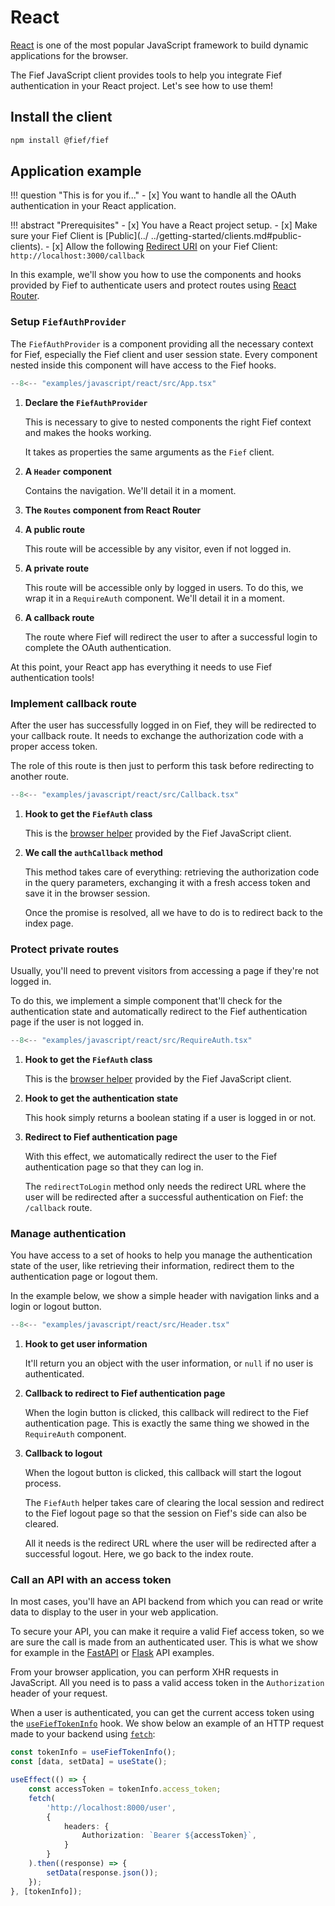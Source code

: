 # React

[React](https://fr.reactjs.org) is one of the most popular JavaScript framework to build dynamic applications for the browser.

The Fief JavaScript client provides tools to help you integrate Fief authentication in your React project. Let's see how to use them!

## Install the client

```bash
npm install @fief/fief
```

## Application example

!!! question "This is for you if..."
    - [x] You want to handle all the OAuth authentication in your React application.

!!! abstract "Prerequisites"
    - [x] You have a React project setup.
    - [x] Make sure your Fief Client is [Public](../
    ../getting-started/clients.md#public-clients).
    - [x] Allow the following [Redirect URI](../../getting-started/clients.md#redirect-uris) on your Fief Client: `http://localhost:3000/callback`

In this example, we'll show you how to use the components and hooks provided by Fief to authenticate users and protect routes using [React Router](https://reactrouter.com/).

### Setup `FiefAuthProvider`

The `FiefAuthProvider` is a component providing all the necessary context for Fief, especially the Fief client and user session state. Every component nested inside this component will have access to the Fief hooks.

```ts title="App.tsx"
--8<-- "examples/javascript/react/src/App.tsx"
```

1. **Declare the `FiefAuthProvider`**

    This is necessary to give to nested components the right Fief context and makes the hooks working.

    It takes as properties the same arguments as the `Fief`  client.

2. **A `Header` component**

    Contains the navigation. We'll detail it in a moment.

3. **The `Routes` component from React Router**

4. **A public route**

    This route will be accessible by any visitor, even if not logged in.

5. **A private route**

    This route will be accessible only by logged in users. To do this, we wrap it in a `RequireAuth` component. We'll detail it in a moment.

6. **A callback route**

    The route where Fief will redirect the user to after a successful login to complete the OAuth authentication.

At this point, your React app has everything it needs to use Fief authentication tools!

### Implement callback route

After the user has successfully logged in on Fief, they will be redirected to your callback route. It needs to exchange the authorization code with a proper access token.

The role of this route is then just to perform this task before redirecting to another route.


```ts title="Callback.tsx"
--8<-- "examples/javascript/react/src/Callback.tsx"
```

1. **Hook to get the `FiefAuth` class**

    This is the [browser helper](./browser.md#fiefauth-reference) provided by the Fief JavaScript client.

2. **We call the `authCallback` method**

    This method takes care of everything: retrieving the authorization code in the query parameters, exchanging it with a fresh access token and save it in the browser session.

    Once the promise is resolved, all we have to do is to redirect back to the index page.

### Protect private routes

Usually, you'll need to prevent visitors from accessing a page if they're not logged in.

To do this, we implement a simple component that'll check for the authentication state and automatically redirect to the Fief authentication page if the user is not logged in.

```ts title="RequireAuth.tsx"
--8<-- "examples/javascript/react/src/RequireAuth.tsx"
```

1. **Hook to get the `FiefAuth` class**

    This is the [browser helper](./browser.md#fiefauth-reference) provided by the Fief JavaScript client.

2. **Hook to get the authentication state**

    This hook simply returns a boolean stating if a user is logged in or not.

3. **Redirect to Fief authentication page**

    With this effect, we automatically redirect the user to the Fief authentication page so that they can log in.

    The `redirectToLogin` method only needs the redirect URL where the user will be redirected after a successful authentication on Fief: the `/callback` route.

### Manage authentication

You have access to a set of hooks to help you manage the authentication state of the user, like retrieving their information, redirect them to the authentication page or logout them.

In the example below, we show a simple header with navigation links and a login or logout button.

```ts title="Header.tsx"
--8<-- "examples/javascript/react/src/Header.tsx"
```

1. **Hook to get user information**

    It'll return you an object with the user information, or `null` if no user is authenticated.

2. **Callback to redirect to Fief authentication page**

    When the login button is clicked, this callback will redirect to the Fief authentication page. This is exactly the same thing we showed in the `RequireAuth` component.

3. **Callback to logout**

    When the logout button is clicked, this callback will start the logout process.

    The `FiefAuth` helper takes care of clearing the local session and redirect to the Fief logout page so that the session on Fief's side can also be cleared.

    All it needs is the redirect URL where the user will be redirected after a successful logout. Here, we go back to the index route.

### Call an API with an access token

In most cases, you'll have an API backend from which you can read or write data to display to the user in your web application.

To secure your API, you can make it require a valid Fief access token, so we are sure the call is made from an authenticated user. This is what we show for example in the [FastAPI](../python/fastapi.md#api-example) or [Flask](../python/flask.md#api-example) API examples.

From your browser application, you can perform XHR requests in JavaScript. All you need is to pass a valid access token in the `Authorization` header of your request.

When a user is authenticated, you can get the current access token using the [`useFiefTokenInfo`](https://fief-dev.github.io/fief-js/functions/react.useFiefTokenInfo.html) hook. We show below an example of an HTTP request made to your backend using [`fetch`](https://developer.mozilla.org/en-US/docs/Web/API/Fetch_API/Using_Fetch):

```ts
const tokenInfo = useFiefTokenInfo();
const [data, setData] = useState();

useEffect(() => {
    const accessToken = tokenInfo.access_token;
    fetch(
        'http://localhost:8000/user',
        {
            headers: {
                Authorization: `Bearer ${accessToken}`,
            }
        }
    ).then((response) => {
        setData(response.json());
    });
}, [tokenInfo]);
```
